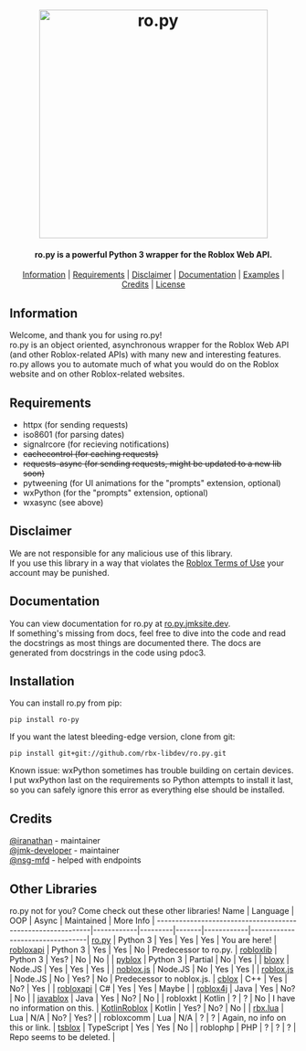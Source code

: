 <h1 align="center">
    <img src="https://raw.githubusercontent.com/rbx-libdev/ro.py/main/resources/header.png" alt="ro.py" width="400" />
    <br>
</h1>
<h4 align="center">ro.py is a powerful Python 3 wrapper for the Roblox Web API.</h4>
<p align="center">
  <a href="#information">Information</a> |
  <a href="#requirements">Requirements</a> |
  <a href="#disclaimer">Disclaimer</a> |
  <a href="#documentation">Documentation</a> |
  <a href="https://github.com/rbx-libdev/ro.py/tree/main/examples">Examples</a> |
  <a href="#credits">Credits</a> |
  <a href="https://github.com/rbx-libdev/ro.py/blob/main/LICENSE">License</a>
</p>

## Information
Welcome, and thank you for using ro.py!  
ro.py is an object oriented, asynchronous wrapper for the Roblox Web API (and other Roblox-related APIs) with many new and interesting features.  
ro.py allows you to automate much of what you would do on the Roblox website and on other Roblox-related websites.

## Requirements
- httpx (for sending requests)
- iso8601 (for parsing dates)
- signalrcore (for recieving notifications)
- ~~cachecontrol (for caching requests)~~
- ~~requests-async (for sending requests, might be updated to a new lib soon)~~
- pytweening (for UI animations for the "prompts" extension, optional)
- wxPython (for the "prompts" extension, optional)
- wxasync (see above)

## Disclaimer
We are not responsible for any malicious use of this library.  
If you use this library in a way that violates the [Roblox Terms of Use](https://en.help.roblox.com/hc/en-us/articles/115004647846-Roblox-Terms-of-Use) your account may be punished.

## Documentation
You can view documentation for ro.py at [ro.py.jmksite.dev](https://ro.py.jmksite.dev/).  
If something's missing from docs, feel free to dive into the code and read the docstrings as most things are documented there.
The docs are generated from docstrings in the code using pdoc3.

## Installation
You can install ro.py from pip:
```
pip install ro-py
```
If you want the latest bleeding-edge version, clone from git:
```
pip install git+git://github.com/rbx-libdev/ro.py.git
```
Known issue: wxPython sometimes has trouble building on certain devices. I put wxPython last on the requirements so Python attempts to install it last, so you can safely ignore this error as everything else should be installed.

## Credits
[@iranathan](https://github.com/iranathan) - maintainer  
[@jmk-developer](https://github.com/jmk-developer) - maintainer  
[@nsg-mfd](https://github.com/nsg-mfd) - helped with endpoints 

## Other Libraries
ro.py not for you? Come check out these other libraries!
Name                                                        | Language   | OOP     | Async | Maintained | More Info                       |
------------------------------------------------------------|------------|---------|-------|------------|---------------------------------|
[ro.py](https://github.com/rbx-libdev/ro.py)                | Python 3   | Yes     | Yes   | Yes        | You are here!                   |
[robloxapi](https://github.com/iranathan/robloxapi)         | Python 3   | Yes     | Yes   | No         | Predecessor to ro.py.           |
[robloxlib](https://github.com/NoahCristino/robloxlib)      | Python 3   | Yes?    | No    | No         |                                 |
[pyblox](https://github.com/RbxAPI/Pyblox)                  | Python 3   | Partial | No    | Yes        |                                 |
[bloxy](https://github.com/Visualizememe/bloxy)             | Node.JS    | Yes     | Yes   | Yes        |                                 |
[noblox.js](https://github.com/suufi/noblox.js)             | Node.JS    | No      | Yes   | Yes        |                                 |
[roblox.js](https://github.com/sentanos/roblox-js)          | Node.JS    | No      | Yes?  | No         | Predecessor to noblox.js.       |
[cblox](https://github.com/Meqolo/cblox)                    | C++        | Yes     | No?   | Yes        |                                 |
[robloxapi](https://github.com/gamenew09/RobloxAPI)         | C#         | Yes     | Yes   | Maybe      |                                 |
[roblox4j](https://github.com/PizzaCrust/Roblox4j)          | Java       | Yes     | No?   | No         |                                 |
[javablox](https://github.com/RbxAPI/Javablox)              | Java       | Yes     | No?   | No         |                                 | 
robloxkt                                                    | Kotlin     | ?       | ?     | No         | I have no information on this.  |
[KotlinRoblox](https://github.com/PizzaCrust/KotlinRoblox)  | Kotlin     | Yes?    | No?   | No         |                                 |
[rbx.lua](https://github.com/iiToxicity/rbx.lua)            | Lua        | N/A     | No?   | Yes?       |                                 |
robloxcomm                                                  | Lua        | N/A     | ?     | ?          | Again, no info on this or link. |
[tsblox](https://github.com/Dionysusnu/TSBlox)              | TypeScript | Yes     | Yes   | No         |                                 | 
roblophp                                                    | PHP        | ?       | ?     | ?          | Repo seems to be deleted.       |
